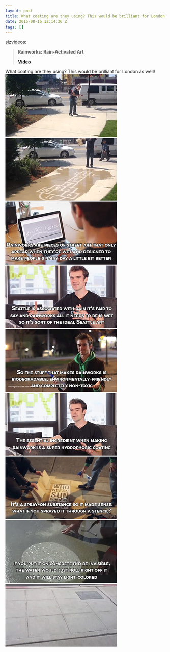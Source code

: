 ```yaml
---
layout: post
title: What coating are they using? This would be brilliant for London as well!
date: 2015-08-16 12:14:36 Z
tags: []
---
```

[sizvideos](http://sizvideos.tumblr.com/post/114499814717):

> **Rainworks: Rain-Activated Art**  
> 
> **[Video](http://app.siz.io/stories/rainworks-rain-activated-art?src=tum)**

What coating are they using? This would be brilliant for London as well!
![](/media/2015/08/126821981544_0.gif)
![](/media/2015/08/126821981544_1.gif)
![](/media/2015/08/126821981544_2.gif)
![](/media/2015/08/126821981544_3.gif)
![](/media/2015/08/126821981544_4.gif)
![](/media/2015/08/126821981544_5.gif)
![](/media/2015/08/126821981544_6.gif)
![](/media/2015/08/126821981544_7.gif)
![](/media/2015/08/126821981544_8.gif)
